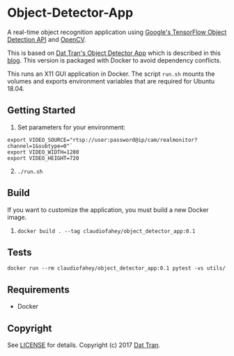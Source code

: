 # Object-Detector-App

A real-time object recognition application using 
[Google's TensorFlow Object Detection API](https://github.com/tensorflow/models/tree/master/research/object_detection) 
and [OpenCV](http://opencv.org/).

This is based on [Dat Tran's Object Detector App](https://github.com/datitran/object_detector_app)
which is described in this 
[blog](https://towardsdatascience.com/building-a-real-time-object-recognition-app-with-tensorflow-and-opencv-b7a2b4ebdc32).
This version is packaged with Docker to avoid dependency conflicts.

This runs an X11 GUI application in Docker. 
The script `run.sh` mounts the volumes and exports environment variables that
are required for Ubuntu 18.04.

## Getting Started

1. Set parameters for your environment:
```
export VIDEO_SOURCE="rtsp://user:password@ip/cam/realmonitor?channel=1&subtype=0"`
export VIDEO_WIDTH=1280
export VIDEO_HEIGHT=720
```

2. `./run.sh`

## Build

If you want to customize the application, you must build a new Docker image.

1. `docker build . --tag claudiofahey/object_detector_app:0.1`

## Tests

```
docker run --rm claudiofahey/object_detector_app:0.1 pytest -vs utils/
```

## Requirements

- Docker

## Copyright

See [LICENSE](LICENSE) for details.
Copyright (c) 2017 [Dat Tran](http://www.dat-tran.com/).

